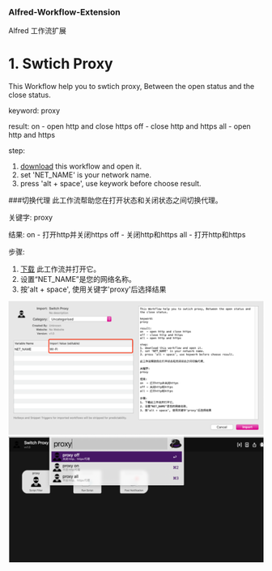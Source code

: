 ### Alfred-Workflow-Extension
Alfred 工作流扩展


# 1. Swtich Proxy

This Workflow help you to swtich proxy, Between the open status and the close status.

keyword:
proxy

result:
on  - open http and close https
off - close http and https
all - open http and https

step:
1. [download](https://github.com/a379261723/Alfred-Workflow-Extension/raw/master/Alfred-Workflow-Switch-Proxy/Switch%20Proxy.alfredworkflow) this workflow and open it.
2. set 'NET_NAME' is your network name.
3. press 'alt + space', use keywork before choose result.

###切换代理
此工作流帮助您在打开状态和关闭状态之间切换代理。

关键字:
proxy

结果:
on  - 打开http并关闭https
off - 关闭http和https
all - 打开http和https

步骤:
1. [下载](https://github.com/a379261723/Alfred-Workflow-Extension/raw/master/Alfred-Workflow-Switch-Proxy/Switch%20Proxy.alfredworkflow) 此工作流并打开它。
2. 设置“NET_NAME”是您的网络名称。
3. 按'alt + space', 使用关键字'proxy'后选择结果

![](https://github.com/a379261723/Alfred-Workflow-Extension/blob/master/Alfred-Workflow-Switch-Proxy/img1.png)
![](https://github.com/a379261723/Alfred-Workflow-Extension/blob/master/Alfred-Workflow-Switch-Proxy/img2.png)
